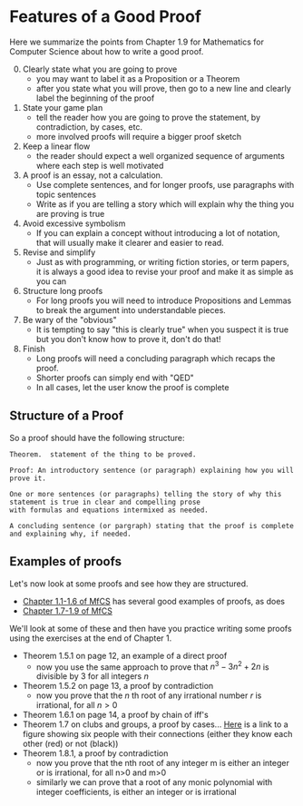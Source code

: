 # Features of a Good Proof
Here we summarize the points from Chapter 1.9 for Mathematics for Computer Science
about how to write a good proof.

0. Clearly state what you are going to prove
   * you may want to label it as a Proposition or a Theorem
   * after you state what you will prove, then go to a new line and clearly label the beginning of the proof
1. State your game plan
   * tell the reader how you are going to prove the statement, by contradiction, by cases, etc.
   * more involved proofs will require a bigger proof sketch
2. Keep a linear flow
   * the reader should expect a well organized sequence of arguments where each step is well motivated
3. A proof is an essay, not a calculation.
   * Use complete sentences, and for longer proofs, use paragraphs with topic sentences
   * Write as if you are telling a story which will explain why the thing you are proving is true
4. Avoid excessive symbolism
   * If you can explain a concept without introducing a lot of notation, that will usually make it clearer and easier to read.
5. Revise and simplify
   * Just as with programming, or writing fiction stories, or term papers, it is always a good idea to revise your proof
and make it as simple as you can
6. Structure long proofs
   * For long proofs you will need to introduce Propositions and Lemmas to break the argument into understandable pieces.
7. Be wary of the "obvious"
   * It is tempting to say "this is clearly true" when you suspect it is true but you don't know how to prove it, don't do that!
8. Finish
   * Long proofs will need a concluding paragraph which recaps the proof.
   * Shorter proofs can simply end with "QED"
   * In all cases, let the user know the proof is complete

## Structure of a Proof
So a proof should have the following structure:
```
Theorem.  statement of the thing to be proved.

Proof: An introductory sentence (or paragraph) explaining how you will prove it.

One or more sentences (or paragraphs) telling the story of why this statement is true in clear and compelling prose
with formulas and equations intermixed as needed.

A concluding sentence (or pargraph) stating that the proof is complete and explaining why, if needed.
```

## Examples of proofs
Let's now look at some proofs and see how they are structured.
* [Chapter 1.1-1.6 of MfCS](https://ocw.mit.edu/courses/6-042j-mathematics-for-computer-science-spring-2015/resources/mit6_042js15_session1/)
has several good examples of proofs, as does
* [Chapter 1.7-1.9 of MfCS](https://ocw.mit.edu/courses/6-042j-mathematics-for-computer-science-spring-2015/resources/mit6_042js15_session2/)

We'll look at some of these and then have you practice writing some proofs using the exercises at the end of Chapter 1.

* Theorem 1.5.1 on page 12, an example of a direct proof
  * now you use the same approach to prove that $n^3-3n^2+2n$ is divisible by 3 for all integers $n$
* Theorem 1.5.2 on page 13, a proof by contradiction
  * now you prove that the $n$ th root of any irrational number $r$ is irrational, for all $n>0$
* Theorem 1.6.1 on page 14, a proof by chain of iff's
* Theorem 1.7 on clubs and groups, a proof by cases...
  [Here](https://github.com/tjhickey724/discrete_math/blob/main/notes/proofs/groupsAndStrangers.jpg) is a link to a figure showing six people with their connections (either they know each other (red) or not (black))
* Theorem 1.8.1, a proof by contradiction
  * now you prove that the nth root of any integer m is either an integer or is irrational, for all n>0 and m>0
  * similarly we can prove that a root of any monic polynomial with integer coefficients, is either an integer or is irrational
 
